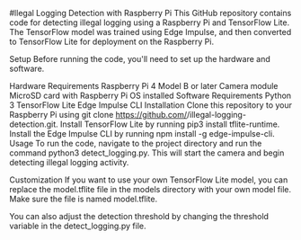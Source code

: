 #llegal Logging Detection with Raspberry Pi
This GitHub repository contains code for detecting illegal logging using a Raspberry Pi and TensorFlow Lite. The TensorFlow model was trained using Edge Impulse, and then converted to TensorFlow Lite for deployment on the Raspberry Pi.

Setup
Before running the code, you'll need to set up the hardware and software.

Hardware Requirements
Raspberry Pi 4 Model B or later
Camera module
MicroSD card with Raspberry Pi OS installed
Software Requirements
Python 3
TensorFlow Lite
Edge Impulse CLI
Installation
Clone this repository to your Raspberry Pi using git clone https://github.com/<your-username>/illegal-logging-detection.git.
Install TensorFlow Lite by running pip3 install tflite-runtime.
Install the Edge Impulse CLI by running npm install -g edge-impulse-cli.
Usage
To run the code, navigate to the project directory and run the command python3 detect_logging.py. This will start the camera and begin detecting illegal logging activity.

Customization
If you want to use your own TensorFlow Lite model, you can replace the model.tflite file in the models directory with your own model file. Make sure the file is named model.tflite.

You can also adjust the detection threshold by changing the threshold variable in the detect_logging.py file.

